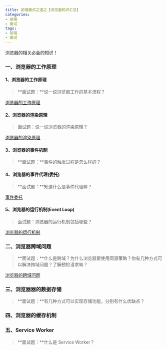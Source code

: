 ```yaml
---
title: 前端面试之道之【浏览器知识汇总】
categories: 
- 前端
- 面试
tags: 
- 前端
- 面试
---
```


浏览器的相关必会的知识！

<!--more-->



### 一、浏览器的工作原理

#### 1、浏览器的工作原理

> **面试题：**说一说浏览器工作的基本流程？

[浏览器的工作原理]([http://luxiangqiang.xn--6qq986b3xl/2019/05/22/%E6%B5%8F%E8%A7%88%E5%99%A8%E6%98%AF%E5%A6%82%E4%BD%95%E5%B7%A5%E4%BD%9C%E7%9A%84%E4%B9%8B%E3%80%90%E5%B7%A5%E4%BD%9C%E6%B5%81%E7%A8%8B%E3%80%91/](http://luxiangqiang.xn--6qq986b3xl/2019/05/22/浏览器是如何工作的之[工作流程]/))



#### 2、浏览器的渲染原理

> 面试题：说一说浏览器的渲染原理？

[浏览器的渲染原理]([http://luxiangqiang.xn--6qq986b3xl/2019/06/21/%E5%89%8D%E7%AB%AF%E9%9D%A2%E8%AF%95%E4%B9%8B%E9%81%93%E3%80%90%E6%B5%8F%E8%A7%88%E5%99%A8%E6%B8%B2%E6%9F%93%E5%8E%9F%E7%90%86%E3%80%91/](http://luxiangqiang.xn--6qq986b3xl/2019/06/21/前端面试之道[浏览器渲染原理]/))



#### 3、浏览器的事件机制

> **面试题：**事件的触发过程是怎么样的？



#### 4、浏览器的事件代理(委托)

> **面试题：**知道什么是事件代理嘛？

[事件委托]([http://luxiangqiang.xn--6qq986b3xl/2019/05/02/%E5%89%8D%E7%AB%AF%E9%9D%A2%E8%AF%95%E4%B9%8B%E9%81%93%E3%80%90%E4%BA%8B%E4%BB%B6%E6%B5%81%E4%B8%8E%E5%A7%94%E6%89%98%E3%80%91/](http://luxiangqiang.xn--6qq986b3xl/2019/05/02/前端面试之道[事件流与委托]/))



#### 5、浏览器的运行机制(Event Loop)

> 面试题：浏览器的运行机制包括哪些？

[浏览器的运行机制]([http://luxiangqiang.xn--6qq986b3xl/2019/06/02/%E5%89%8D%E7%AB%AF%E8%BF%9B%E9%98%B6%E6%B7%B1%E5%85%A5%E7%B3%BB%E5%88%97%E4%B9%8B%E3%80%90%E6%B5%8F%E8%A7%88%E5%99%A8%E7%9A%84%E8%BF%90%E8%A1%8C%E6%9C%BA%E5%88%B6%E3%80%91/](http://luxiangqiang.xn--6qq986b3xl/2019/06/02/前端进阶深入系列之[浏览器的运行机制]/))



### 二、浏览器跨域问题

> **面试题：**什么是跨域？为什么浏览器要使用同源策略？你有几种方式可以解决跨域问题？了解预检请求嘛？

[浏览器的跨域问题]([http://luxiangqiang.xn--6qq986b3xl/2019/04/10/%E5%89%8D%E7%AB%AF%E8%BF%9B%E9%98%B6%E6%B7%B1%E5%85%A5%E7%B3%BB%E5%88%97%E4%B9%8B%E3%80%90%E8%B7%A8%E5%9F%9F%E9%97%AE%E9%A2%98%E3%80%91/](http://luxiangqiang.xn--6qq986b3xl/2019/04/10/前端进阶深入系列之[跨域问题]/))



### 三、浏览器器的数据存储

> **面试题：**有几种方式可以实现存储功能，分别有什么优缺点？





### 四、浏览器的缓存机制

> 



### 五、Service Worker

> **面试题：**什么是 Service Worker？